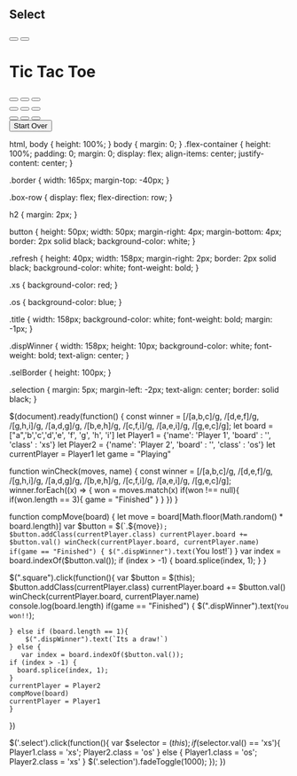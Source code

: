 <div class='flex-container'>
  <div class='border'>
    <div class='selBorder'>
      <div class="selection">
        <h2 class="color">Select</h2>
        <button type="button" class="xs select" value="xs">  </button>
        <button type="button" class="os select" value="os">  </button>
      </div>
    </div>
    <div>
      <h1 class="title">Tic Tac Toe</h1>
    </div>
    <div class='box-row'>
      <button type="button" class="square a" value="a">  </button>
      <button type="button" class="square b" value="b">  </button>
      <button type="button" class="square c" value="c">  </button>
    </div>
    <div class='box-row'>
      <button type="button" class="square d" value="d">  </button>
      <button type="button" class="square e" value="e">  </button>
      <button type="button" class="square f" value="f">  </button>
    </div>
    <div class='box-row'>
      <button type="button" class="square g" value="g">  </button>
      <button type="button" class="square h" value="h">  </button>
      <button type="button" class="square i" value="i">  </button>
    </div>
    <button class="refresh" type="button" value="Refresh Page" onClick="window.location.href=window.location.href">Start Over</button>
    <div>
      <p class="dispWinner"></p>
    </div>
  </div>
</div>


html,
body {
  height: 100%;
}
body {
  margin: 0;
}
.flex-container {
  height: 100%;
  padding: 0;
  margin: 0;
  display: flex;
  align-items: center;
  justify-content: center;
}

.border {
  width: 165px;
  margin-top: -40px;
}

.box-row {
  display: flex;
  flex-direction: row;
}

h2 {
  margin: 2px;
}

button {
  height: 50px;
  width: 50px;
  margin-right: 4px;
  margin-bottom: 4px;
  border: 2px solid black;
  background-color: white;
}

.refresh {
  height: 40px;
  width: 158px;
  margin-right: 2px;
  border: 2px solid black;
  background-color: white;
  font-weight: bold;
}

.xs {
  background-color: red;
}

.os {
  background-color: blue;
}

.title {
  width: 158px;
  background-color: white;
  font-weight: bold;
  margin: -1px;
}

.dispWinner {
  width: 158px;
  height: 10px;
  background-color: white;
  font-weight: bold;
  text-align: center;
}

.selBorder {
  height: 100px;
}

.selection {
  margin: 5px;
  margin-left: -2px;
  text-align: center;
  border: solid black;
}

$(document).ready(function() {
  const winner = [/[a,b,c]/g, /[d,e,f]/g, /[g,h,i]/g, /[a,d,g]/g, /[b,e,h]/g, /[c,f,i]/g, /[a,e,i]/g, /[g,e,c]/g];
  let board = ["a",'b','c','d','e', 'f', 'g', 'h', 'i']
  let Player1 = {'name': 'Player 1', 'board' : '', 'class' : 'xs'}
  let Player2 = {'name': 'Player 2', 'board' : '', 'class' : 'os'}
  let currentPlayer = Player1
  let game = "Playing"

  function winCheck(moves, name) {
    const winner = [/[a,b,c]/g, /[d,e,f]/g, /[g,h,i]/g, /[a,d,g]/g, /[b,e,h]/g, /[c,f,i]/g, /[a,e,i]/g, /[g,e,c]/g];
    winner.forEach((x) => {
      won = moves.match(x)
      if(won !== null){
        if(won.length == 3){
          game = "Finished"
        }
      }
    })
  }

  function compMove(board) {
      let move = board[Math.floor(Math.random() * board.length)]
      var $button = $(`.${move}`);
      $button.addClass(currentPlayer.class)
      currentPlayer.board += $button.val()
      winCheck(currentPlayer.board, currentPlayer.name)
      if(game == "Finished") {
        $(".dispWinner").text(`You lost!`)
      }
      var index = board.indexOf($button.val());
      if (index > -1) {
        board.splice(index, 1);
      }
  }

  $(".square").click(function(){
    var $button = $(this);
    $button.addClass(currentPlayer.class)
    currentPlayer.board += $button.val()
    winCheck(currentPlayer.board, currentPlayer.name)
    console.log(board.length)
    if(game == "Finished") {
      $(".dispWinner").text(`You won!!`);

    } else if (board.length == 1){
        $(".dispWinner").text(`Its a draw!`)
    } else {
       var index = board.indexOf($button.val());
    if (index > -1) {
      board.splice(index, 1);
    }
    currentPlayer = Player2
    compMove(board)
    currentPlayer = Player1
    }
  })
  
  $('.select').click(function(){
    var $selector = $(this);
    if($selector.val() == 'xs'){
      Player1.class = 'xs';
      Player2.class = 'os'
    } else {
      Player1.class = 'os';
      Player2.class = 'xs'
    }
    $('.selection').fadeToggle(1000);
  });
})


